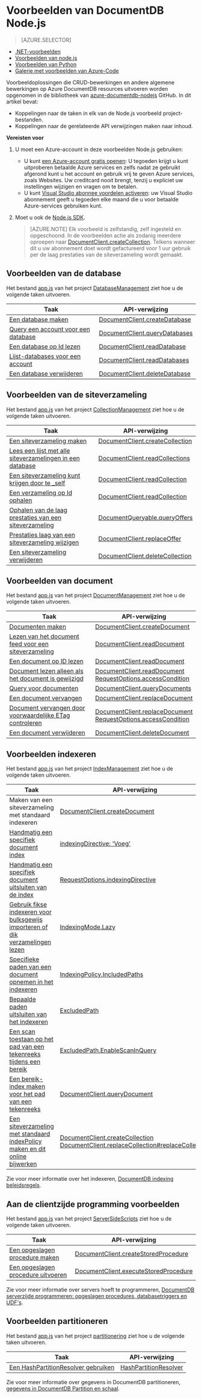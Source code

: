 <properties
    pageTitle="Voorbeelden van NoSQL Node.js voor DocumentDB | Microsoft Azure"
    description="Zoeken NoSQL Node.js voorbeelden op github voor algemene taken in DocumentDB, CRUD-bewerkingen voor JSON-documenten op te nemen in NoSQL databases."
    keywords="Voorbeelden van node.js"
    services="documentdb"
    authors="moderakh"
    manager="jhubbard"
    editor="monicar"
    documentationCenter="nodejs"/>

<tags
    ms.service="documentdb"
    ms.workload="data-services"
    ms.tgt_pltfrm="na"
    ms.devlang="na"
    ms.topic="article"
    ms.date="10/03/2016"
    ms.author="moderakh"/>


# <a name="documentdb-nodejs-examples"></a>Voorbeelden van DocumentDB Node.js

> [AZURE.SELECTOR]
- [.NET-voorbeelden](documentdb-dotnet-samples.md)
- [Voorbeelden van node.js](documentdb-nodejs-samples.md)
- [Voorbeelden van Python](documentdb-python-samples.md)
- [Galerie met voorbeelden van Azure-Code](https://azure.microsoft.com/documentation/samples/?service=documentdb)

Voorbeeldoplossingen die CRUD-bewerkingen en andere algemene bewerkingen op Azure DocumentDB resources uitvoeren worden opgenomen in de bibliotheek van [azure-documentdb-nodejs](https://github.com/Azure/azure-documentdb-node/tree/master/samples) GitHub. In dit artikel bevat:

- Koppelingen naar de taken in elk van de Node.js voorbeeld project-bestanden.
- Koppelingen naar de gerelateerde API verwijzingen maken naar inhoud.

**Vereisten voor**

1. U moet een Azure-account in deze voorbeelden Node.js gebruiken:
    - U kunt [een Azure-account gratis openen](https://azure.microsoft.com/pricing/free-trial/): U tegoeden krijgt u kunt uitproberen betaalde Azure services en zelfs nadat ze gebruikt afgerond kunt u het account en gebruik vrij te geven Azure services, zoals Websites. Uw creditcard nooit brengt, tenzij u expliciet uw instellingen wijzigen en vragen om te betalen.
   - U kunt [Visual Studio abonnee voordelen activeren](https://azure.microsoft.com/pricing/member-offers/msdn-benefits-details/): uw Visual Studio abonnement geeft u tegoeden elke maand die u voor betaalde Azure-services gebruiken kunt.
2. Moet u ook de [Node.js SDK](documentdb-sdk-node.md).

    > [AZURE.NOTE] Elk voorbeeld is zelfstandig, zelf ingesteld en opgeschoond. In de voorbeelden actie als zodanig meerdere oproepen naar [DocumentClient.createCollection](http://azure.github.io/azure-documentdb-node/DocumentClient.html#createCollection). Telkens wanneer dit u uw abonnement doet wordt gefactureerd voor 1 uur gebruik per de laag prestaties van de siteverzameling wordt gemaakt.

## <a name="database-examples"></a>Voorbeelden van de database

Het bestand [app.js](https://github.com/Azure/azure-documentdb-node/blob/master/samples/DatabaseManagement/app.js) van het project [DatabaseManagement](https://github.com/Azure/azure-documentdb-node/tree/master/samples/DatabaseManagement) ziet hoe u de volgende taken uitvoeren.

Taak | API-verwijzing
--- | ---
[Een database maken](https://github.com/Azure/azure-documentdb-node/blob/ef53e5f6707a5dc45920fb6ad54d9c7e008a6c18/samples/DocumentDB.Samples.DatabaseManagement/app.js#L121-L131) | [DocumentClient.createDatabase](http://azure.github.io/azure-documentdb-node/DocumentClient.html#createDatabase)
[Query een account voor een database](https://github.com/Azure/azure-documentdb-node/blob/ef53e5f6707a5dc45920fb6ad54d9c7e008a6c18/samples/DocumentDB.Samples.DatabaseManagement/app.js#L146-L171) | [DocumentClient.queryDatabases](http://azure.github.io/azure-documentdb-node/DocumentClient.html#queryDatabases)
[Een database op Id lezen](https://github.com/Azure/azure-documentdb-node/blob/ef53e5f6707a5dc45920fb6ad54d9c7e008a6c18/samples/DocumentDB.Samples.DatabaseManagement/app.js#L89-L99) | [DocumentClient.readDatabase](http://azure.github.io/azure-documentdb-node/DocumentClient.html#readDatabase)
[Lijst-databases voor een account](https://github.com/Azure/azure-documentdb-node/blob/ef53e5f6707a5dc45920fb6ad54d9c7e008a6c18/samples/DocumentDB.Samples.DatabaseManagement/app.js#L111-L119) | [DocumentClient.readDatabases](http://azure.github.io/azure-documentdb-node/DocumentClient.html#readDatabase)
[Een database verwijderen](https://github.com/Azure/azure-documentdb-node/blob/ef53e5f6707a5dc45920fb6ad54d9c7e008a6c18/samples/DocumentDB.Samples.DatabaseManagement/app.js#L133-L144) | [DocumentClient.deleteDatabase](http://azure.github.io/azure-documentdb-node/DocumentClient.html#deleteDatabase)

## <a name="collection-examples"></a>Voorbeelden van de siteverzameling

Het bestand [app.js](https://github.com/Azure/azure-documentdb-node/blob/master/samples/CollectionManagement/app.js) van het project [CollectionManagement](https://github.com/Azure/azure-documentdb-node/tree/master/samples/CollectionManagement) ziet hoe u de volgende taken uitvoeren.

Taak | API-verwijzing
--- | ---
[Een siteverzameling maken](https://github.com/Azure/azure-documentdb-node/blob/ef53e5f6707a5dc45920fb6ad54d9c7e008a6c18/samples/DocumentDB.Samples.CollectionManagement/app.js#L97-L118) | [DocumentClient.createCollection](http://azure.github.io/azure-documentdb-node/DocumentClient.html#createCollection)
[Lees een lijst met alle siteverzamelingen in een database](https://github.com/Azure/azure-documentdb-node/blob/ef53e5f6707a5dc45920fb6ad54d9c7e008a6c18/samples/DocumentDB.Samples.CollectionManagement/app.js#L120-L130) | [DocumentClient.readCollections](http://azure.github.io/azure-documentdb-node/DocumentClient.html#readCollections)
[Een siteverzameling kunt krijgen door te _self](https://github.com/Azure/azure-documentdb-node/blob/ef53e5f6707a5dc45920fb6ad54d9c7e008a6c18/samples/DocumentDB.Samples.CollectionManagement/app.js#L132-L141) | [DocumentClient.readCollection](http://azure.github.io/azure-documentdb-node/DocumentClient.html#readCollection)
[Een verzameling op Id ophalen](https://github.com/Azure/azure-documentdb-node/blob/ef53e5f6707a5dc45920fb6ad54d9c7e008a6c18/samples/DocumentDB.Samples.CollectionManagement/app.js#L143-L156) | [DocumentClient.readCollection](http://azure.github.io/azure-documentdb-node/DocumentClient.html#readCollection)
[Ophalen van de laag prestaties van een siteverzameling](https://github.com/Azure/azure-documentdb-node/blob/ef53e5f6707a5dc45920fb6ad54d9c7e008a6c18/samples/DocumentDB.Samples.CollectionManagement/app.js#L158-L186) | [DocumentQueryable.queryOffers](http://azure.github.io/azure-documentdb-node/DocumentClient.html#queryOffers)
[Prestaties laag van een siteverzameling wijzigen](https://github.com/Azure/azure-documentdb-node/blob/ef53e5f6707a5dc45920fb6ad54d9c7e008a6c18/samples/DocumentDB.Samples.CollectionManagement/app.js#L188-L202) | [DocumentClient.replaceOffer](http://azure.github.io/azure-documentdb-node/DocumentClient.html#replaceOffer)
[Een siteverzameling verwijderen](https://github.com/Azure/azure-documentdb-node/blob/ef53e5f6707a5dc45920fb6ad54d9c7e008a6c18/samples/DocumentDB.Samples.CollectionManagement/app.js#L204-L215) | [DocumentClient.deleteCollection](http://azure.github.io/azure-documentdb-node/DocumentClient.html#deleteCollection)

## <a name="document-examples"></a>Voorbeelden van document

Het bestand [app.js](https://github.com/Azure/azure-documentdb-node/blob/master/samples/DocumentManagement/app.js) van het project [DocumentManagement](https://github.com/Azure/azure-documentdb-node/tree/master/samples/DocumentManagement) ziet hoe u de volgende taken uitvoeren.

Taak | API-verwijzing
--- | ---
[Documenten maken](https://github.com/Azure/azure-documentdb-node/blob/ef53e5f6707a5dc45920fb6ad54d9c7e008a6c18/samples/DocumentDB.Samples.DocumentManagement/app.js#L153-L177) | [DocumentClient.createDocument](http://azure.github.io/azure-documentdb-node/DocumentClient.html#createDocument)
[Lezen van het document feed voor een siteverzameling](https://github.com/Azure/azure-documentdb-node/blob/ef53e5f6707a5dc45920fb6ad54d9c7e008a6c18/samples/DocumentDB.Samples.DocumentManagement/app.js#L179-L189) | [DocumentClient.readDocument](http://azure.github.io/azure-documentdb-node/DocumentClient.html#readDocument)
[Een document op ID lezen](https://github.com/Azure/azure-documentdb-node/blob/ef53e5f6707a5dc45920fb6ad54d9c7e008a6c18/samples/DocumentDB.Samples.DocumentManagement/app.js#L191-L201) | [DocumentClient.readDocument](http://azure.github.io/azure-documentdb-node/DocumentClient.html#readDocument)
[Document lezen alleen als het document is gewijzigd](https://github.com/Azure/azure-documentdb-node/blob/0778eadea7abb2af41e8c22a239dc872c584f421/samples/DocumentManagement/app.js#L79-L107) | [DocumentClient.readDocument](http://azure.github.io/azure-documentdb-node/DocumentClient.html#readDocument)<br/>[RequestOptions.accessCondition](http://azure.github.io/azure-documentdb-node/global.html#RequestOptions)
[Query voor documenten](https://github.com/Azure/azure-documentdb-node/blob/ef53e5f6707a5dc45920fb6ad54d9c7e008a6c18/samples/DocumentDB.Samples.DocumentManagement/app.js#L82-L110) | [DocumentClient.queryDocuments](http://azure.github.io/azure-documentdb-node/DocumentClient.html#queryDocuments)
[Een document vervangen](https://github.com/Azure/azure-documentdb-node/blob/ef53e5f6707a5dc45920fb6ad54d9c7e008a6c18/samples/DocumentDB.Samples.DocumentManagement/app.js#L112-L119) |  [DocumentClient.replaceDocument](http://azure.github.io/azure-documentdb-node/DocumentClient.html#replaceDocument)
[Document vervangen door voorwaardelijke ETag controleren](https://github.com/Azure/azure-documentdb-node/blob/0778eadea7abb2af41e8c22a239dc872c584f421/samples/DocumentManagement/app.js#L147-L164) |  [DocumentClient.replaceDocument](http://azure.github.io/azure-documentdb-node/DocumentClient.html#replaceDocument)<br/>[RequestOptions.accessCondition](http://azure.github.io/azure-documentdb-node/global.html#RequestOptions)
[Een document verwijderen](https://github.com/Azure/azure-documentdb-node/blob/ef53e5f6707a5dc45920fb6ad54d9c7e008a6c18/samples/DocumentDB.Samples.DocumentManagement/app.js#L122-L133) | [DocumentClient.deleteDocument](http://azure.github.io/azure-documentdb-node/DocumentClient.html#deleteDocument)

## <a name="indexing-examples"></a>Voorbeelden indexeren

Het bestand [app.js](https://github.com/Azure/azure-documentdb-node/blob/master/samples/IndexManagement/app.js) van het project [IndexManagement](https://github.com/Azure/azure-documentdb-node/tree/master/samples/IndexManagement) ziet hoe u de volgende taken uitvoeren.

Taak | API-verwijzing
--- | ---
Maken van een siteverzameling met standaard indexeren | [DocumentClient.createDocument](http://azure.github.io/azure-documentdb-node/DocumentClient.html)
[Handmatig een specifiek document index](https://github.com/Azure/azure-documentdb-node/blob/ef53e5f6707a5dc45920fb6ad54d9c7e008a6c18/samples/DocumentDB.Samples.IndexManagement/app.js#L185-L238) | [indexingDirective: 'Voeg'](http://azure.github.io/azure-documentdb-node/global.html#indexingDirective)
[Handmatig een specifiek document uitsluiten van de index](https://github.com/Azure/azure-documentdb-node/blob/ef53e5f6707a5dc45920fb6ad54d9c7e008a6c18/samples/DocumentDB.Samples.IndexManagement/app.js#L120-L183) | [RequestOptions.indexingDirective](http://azure.github.io/azure-documentdb-node/global.html#RequestOptions)
[Gebruik fikse indexeren voor bulksgewijs importeren of dik verzamelingen lezen](https://github.com/Azure/azure-documentdb-node/blob/ef53e5f6707a5dc45920fb6ad54d9c7e008a6c18/samples/DocumentDB.Samples.IndexManagement/app.js#L240-L269) | [IndexingMode.Lazy](http://azure.github.io/azure-documentdb-node/global.html#IndexingMode)
[Specifieke paden van een document opnemen in het indexeren](https://github.com/Azure/azure-documentdb-node/blob/ef53e5f6707a5dc45920fb6ad54d9c7e008a6c18/samples/DocumentDB.Samples.IndexManagement/app.js#L433-L444) | [IndexingPolicy.IncludedPaths](http://azure.github.io/azure-documentdb-node/global.html#IndexingPolicy)
[Bepaalde paden uitsluiten van het indexeren](https://github.com/Azure/azure-documentdb-node/blob/ef53e5f6707a5dc45920fb6ad54d9c7e008a6c18/samples/DocumentDB.Samples.IndexManagement/app.js#L427-L450) | [ExcludedPath](http://azure.github.io/azure-documentdb-node/global.html#IndexingPolicy)
[Een scan toestaan op het pad van een tekenreeks tijdens een bereik](https://github.com/Azure/azure-documentdb-node/blob/ef53e5f6707a5dc45920fb6ad54d9c7e008a6c18/samples/DocumentDB.Samples.IndexManagement/app.js#L271-L347)| [ExcludedPath.EnableScanInQuery](http://azure.github.io/azure-documentdb-node/global.html#FeedOptions)
[Een bereik-index maken voor het pad van een tekenreeks](https://github.com/Azure/azure-documentdb-node/blob/ef53e5f6707a5dc45920fb6ad54d9c7e008a6c18/samples/DocumentDB.Samples.IndexManagement/app.js#L349-L425) | [DocumentClient.queryDocument](http://azure.github.io/azure-documentdb-node/DocumentClient.html#queryDocument)
[Een siteverzameling met standaard indexPolicy maken en dit online bijwerken](https://github.com/Azure/azure-documentdb-node/blob/ef53e5f6707a5dc45920fb6ad54d9c7e008a6c18/samples/DocumentDB.Samples.IndexManagement/app.js#L519-L614) | [DocumentClient.createCollection](http://azure.github.io/azure-documentdb-node/DocumentClient.html#createCollection)<br> [DocumentClient.replaceCollection#replaceCollection](http://azure.github.io/azure-documentdb-node/DocumentClient.html)

Zie voor meer informatie over het indexeren, [DocumentDB indexing beleidsregels](documentdb-indexing-policies.md).

## <a name="server-side-programming-examples"></a>Aan de clientzijde programming voorbeelden

Het bestand [app.js](https://github.com/Azure/azure-documentdb-node/blob/master/samples/ServerSideScripts/app.js) van het project [ServerSideScripts](https://github.com/Azure/azure-documentdb-node/tree/master/samples/ServerSideScripts) ziet hoe u de volgende taken uitvoeren.

Taak | API-verwijzing
--- | ---
[Een opgeslagen procedure maken](https://github.com/Azure/azure-documentdb-node/blob/ef53e5f6707a5dc45920fb6ad54d9c7e008a6c18/samples/DocumentDB.Samples.ServerSideScripts/app.js#L44-L71) | [DocumentClient.createStoredProcedure](http://azure.github.io/azure-documentdb-node/DocumentClient.html#createStoredProcedure)
[Een opgeslagen procedure uitvoeren](https://github.com/Azure/azure-documentdb-node/blob/ef53e5f6707a5dc45920fb6ad54d9c7e008a6c18/samples/DocumentDB.Samples.ServerSideScripts/app.js#L73-L90) | [DocumentClient.executeStoredProcedure](http://azure.github.io/azure-documentdb-node/DocumentClient.html#executeStoredProcedure)

Zie voor meer informatie over servers hoeft te programmeren, [DocumentDB serverzijde programmeren: opgeslagen procedures, databasetriggers en UDF's](documentdb-programming.md).

## <a name="partitioning-examples"></a>Voorbeelden partitioneren

Het bestand [app.js](https://github.com/Azure/azure-documentdb-node/blob/master/samples/Partitioning/app.js) van het project [partitionering](https://github.com/Azure/azure-documentdb-node/tree/master/samples/Partitioning) ziet hoe u de volgende taken uitvoeren.

Taak | API-verwijzing
--- | ---
[Een HashPartitionResolver gebruiken](https://github.com/Azure/azure-documentdb-node/blob/ce0fc3c4e70b0279091a1e03620a668d93a14fc2/samples/Partitioning/app.js#L53-L103) | [HashPartitionResolver](http://azure.github.io/azure-documentdb-node/HashPartitionResolver.html)

Zie voor meer informatie over gegevens in DocumentDB partitioneren, [gegevens in DocumentDB Partition en schaal](documentdb-partition-data.md).
